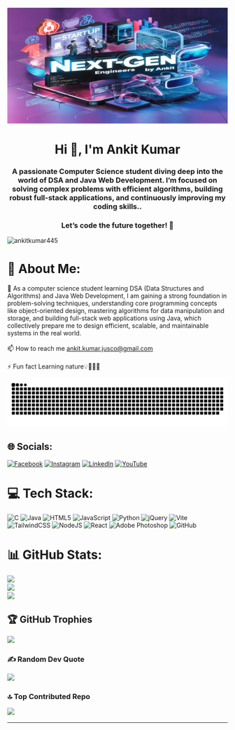 ![logo](https://github.com/Ankitkumar445/Ankitkumar445/blob/main/Github.banner.png)
<h1 align="center">Hi 👋, I'm Ankit Kumar</h1>
<h3 align="center">A passionate Computer Science student diving deep into the world of DSA and Java Web Development.
I’m focused on solving complex problems with efficient algorithms, building robust full-stack applications, and continuously improving my coding skills..</h3>
<h3 align="center">Let’s code the future together! 🚀</h3>

<p align="left"> <img src="https://komarev.com/ghpvc/?username=ankitkumar445&label=Profile%20views&color=0e75b6&style=flat" alt="ankitkumar445" /> </p>

# 💫 About Me:
🌱 As a computer science student learning DSA (Data Structures and Algorithms) and Java Web Development, I am gaining a strong foundation in problem-solving techniques, understanding core programming concepts like object-oriented design, mastering algorithms for data manipulation and storage, and building full-stack web applications using Java, which collectively prepare me to design efficient, scalable, and maintainable systems in the real world.<br><br>📫 How to reach me ankit.kumar.jusco@gmail.com<br><br>⚡ Fun fact Learning nature💡🧑🏻‍💻

<img alt="github contribution grid snake animation" src="https://raw.githubusercontent.com/platane/snk/output/github-contribution-grid-snake.svg" style="visibility:visible;max-width:100%;">

## 🌐 Socials:
[![Facebook](https://img.shields.io/badge/Facebook-%231877F2.svg?logo=Facebook&logoColor=white)](https://facebook.com/https://www.facebook.com/p/ankit-kumar-100024756009367/) [![Instagram](https://img.shields.io/badge/Instagram-%23E4405F.svg?logo=Instagram&logoColor=white)](https://instagram.com/https://www.instagram.com/official_ankit_kumar_choudhary/) [![LinkedIn](https://img.shields.io/badge/LinkedIn-%230077B5.svg?logo=linkedin&logoColor=white)](https://linkedin.com/in/https://www.linkedin.com/in/ankit-kumar-035083304/) [![YouTube](https://img.shields.io/badge/YouTube-%23FF0000.svg?logo=YouTube&logoColor=white)](https://youtube.com/@https://www.youtube.com/@NextGenEngineers) 

# 💻 Tech Stack:
![C](https://img.shields.io/badge/c-%2300599C.svg?style=for-the-badge&logo=c&logoColor=white) ![Java](https://img.shields.io/badge/java-%23ED8B00.svg?style=for-the-badge&logo=openjdk&logoColor=white) ![HTML5](https://img.shields.io/badge/html5-%23E34F26.svg?style=for-the-badge&logo=html5&logoColor=white) ![JavaScript](https://img.shields.io/badge/javascript-%23323330.svg?style=for-the-badge&logo=javascript&logoColor=%23F7DF1E) ![Python](https://img.shields.io/badge/python-3670A0?style=for-the-badge&logo=python&logoColor=ffdd54) ![jQuery](https://img.shields.io/badge/jquery-%230769AD.svg?style=for-the-badge&logo=jquery&logoColor=white) ![Vite](https://img.shields.io/badge/vite-%23646CFF.svg?style=for-the-badge&logo=vite&logoColor=white) ![TailwindCSS](https://img.shields.io/badge/tailwindcss-%2338B2AC.svg?style=for-the-badge&logo=tailwind-css&logoColor=white) ![NodeJS](https://img.shields.io/badge/node.js-6DA55F?style=for-the-badge&logo=node.js&logoColor=white) ![React](https://img.shields.io/badge/react-%2320232a.svg?style=for-the-badge&logo=react&logoColor=%2361DAFB) ![Adobe Photoshop](https://img.shields.io/badge/adobe%20photoshop-%2331A8FF.svg?style=for-the-badge&logo=adobe%20photoshop&logoColor=white) ![GitHub](https://img.shields.io/badge/github-%23121011.svg?style=for-the-badge&logo=github&logoColor=white)

# 📊 GitHub Stats:
![](https://github-readme-stats.vercel.app/api?username=Ankitkumar445&theme=dark&hide_border=false&include_all_commits=false&count_private=false)<br/>
![](https://github-readme-streak-stats.herokuapp.com/?user=Ankitkumar445&theme=dark&hide_border=false)<br/>
![](https://github-readme-stats.vercel.app/api/top-langs/?username=Ankitkumar445&theme=dark&hide_border=false&include_all_commits=false&count_private=false&layout=compact)

## 🏆 GitHub Trophies
![](https://github-profile-trophy.vercel.app/?username=Ankitkumar445&theme=default&no-frame=false&no-bg=false&margin-w=4)

### ✍️ Random Dev Quote
![](https://quotes-github-readme.vercel.app/api?type=horizontal&theme=dark)

### 🔝 Top Contributed Repo
![](https://github-contributor-stats.vercel.app/api?username=Ankitkumar445&limit=5&theme=dark&combine_all_yearly_contributions=true)

---


<!-- Proudly created with GPRM ( https://gprm.itsvg.in ) -->
